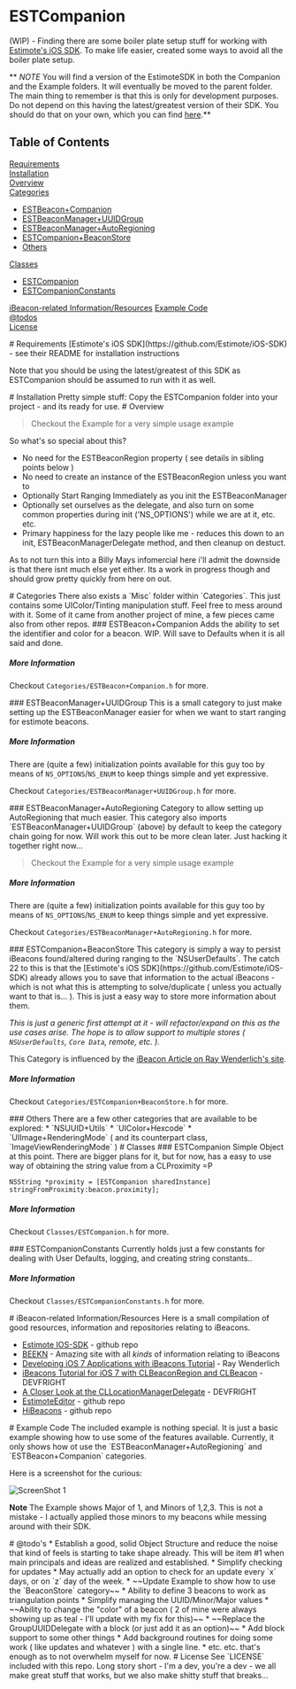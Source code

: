 ESTCompanion
============

(WIP) - Finding there are some boiler plate setup stuff for working with [Estimote's iOS SDK](https://github.com/Estimote/iOS-SDK).  To make life easier, created some ways to avoid all the boiler plate setup.

** *NOTE* You will find a version of the EstimoteSDK in both the Companion and the Example folders.  It will eventually be moved to the parent folder.  The main thing to remember is that this is only for development purposes.  Do not depend on this having the latest/greatest version of their SDK.  You should do that on your own, which you can find [here](https://github.com/Estimote/iOS-SDK).**

## Table of Contents
[Requirements](#requirements)  
[Installation](#installation)  
[Overview](#overview)  
[Categories](#categories)  
* [ESTBeacon+Companion](#beaconcomp)  
* [ESTBeaconManager+UUIDGroup](#uuidgroup)  
* [ESTBeaconManager+AutoRegioning](#autoregion)  
* [ESTCompanion+BeaconStore](#beaconstore)  
* [Others](#othercategories)  

[Classes](#classes)  
* [ESTCompanion](#estcompanion)  
* [ESTCompanionConstants](#constants)  

[iBeacon-related Information/Resources](#resources)
[Example Code](#example)  
[@todos](#todos)  
[License](#license)  


<a name="requirements"/>
# Requirements
[Estimote's iOS SDK](https://github.com/Estimote/iOS-SDK) - see their README for installation instructions

Note that you should be using the latest/greatest of this SDK as ESTCompanion should be assumed to run with it as well.

<a name="installation"/>
# Installation
Pretty simple stuff: Copy the ESTCompanion folder into your project - and its ready for use.


<a name="overview">
# Overview

> Checkout the Example for a very simple usage example

So what's so special about this?
* No need for the ESTBeaconRegion property ( see details in sibling points below )
* No need to create an instance of the ESTBeaconRegion unless you want to
* Optionally Start Ranging Immediately as you init the ESTBeaconManager
* Optionally set ourselves as the delegate, and also turn on some common properties during init ('NS_OPTIONS') while we are at it, etc. etc.
* Primary happiness for the lazy people like me - reduces this down to an init, ESTBeaconManagerDelegate method, and then cleanup on destuct.

As to not turn this into a Billy Mays infomercial here i'll admit the downside is that there isnt much else yet either.  Its a work in progress though and should grow pretty quickly from here on out. 


<a name="categories"/>
# Categories
There also exists a `Misc` folder within `Categories`.  This just contains some UIColor/Tinting manipulation stuff.  Feel free to mess around with it.  Some of it came from another project of mine, a few pieces came also from other repos.

<a name="beaconcomp">
### ESTBeacon+Companion
Adds the ability to set the identifier and color for a beacon.  WIP.  Will save to Defaults when it is all said and done.

##### More Information
Checkout `Categories/ESTBeacon+Companion.h` for more.

<a name="uuidgroup"/>
### ESTBeaconManager+UUIDGroup
This is a small category to just make setting up the ESTBeaconManager easier for when we want to start ranging for estimote beacons.


##### More Information
There are (quite a few) initialization points available for this guy too by means of `NS_OPTIONS`/`NS_ENUM` to keep things simple and yet expressive.

Checkout `Categories/ESTBeaconManager+UUIDGroup.h` for more.

<a name="autoregion"/>
### ESTBeaconManager+AutoRegioning
Category to allow setting up AutoRegioning that much easier.  This category also imports `ESTBeaconManager+UUIDGroup` (above) by default to keep the category chain going for now.  Will work this out to be more clean later.  Just hacking it together right now...  

> Checkout the Example for a very simple usage example

##### More Information
There are (quite a few) initialization points available for this guy too by means of `NS_OPTIONS`/`NS_ENUM` to keep things simple and yet expressive.

Checkout `Categories/ESTBeaconManager+AutoRegioning.h` for more.

<a name="beaconstore"/>
### ESTCompanion+BeaconStore
This category is simply a way to persist iBeacons found/altered during ranging to the `NSUserDefaults`.  The catch 22 to this is that the [Estimote's iOS SDK](https://github.com/Estimote/iOS-SDK) already allows you to save that information to the actual iBeacons - which is not what this is attempting to solve/duplicate ( unless you actually want to that is... ).  This is just a easy way to store more information about them.

*This is just a generic first attempt at it - will refactor/expand on this as the use cases arise.  The hope is to allow support to multiple stores ( `NSUserDefaults`, `Core Data`, remote, etc. ).*

This Category is influenced by the [iBeacon Article on Ray Wenderlich's site](http://www.raywenderlich.com/66584/ios7-ibeacons-tutorial).

##### More Information
Checkout `Categories/ESTCompanion+BeaconStore.h` for more.

<a name="othercategories">
### Others
There are a few other categories that are available to be explored:  
* `NSUUID+Utils`
* `UIColor+Hexcode`
* `UIImage+RenderingMode` ( and its counterpart class, `ImageViewRenderingMode` )


<a name="classes"/>
# Classes
<a name="estcompanion"/>
### ESTCompanion
Simple Object at this point.  There are bigger plans for it, but for now,  has a easy to use way of obtaining the string value from a CLProximity =P

`NSString *proximity = [ESTCompanion sharedInstance] stringFromProximity:beacon.proximity];`

##### More Information
Checkout `Classes/ESTCompanion.h` for more.


<a name="constants"/>
### ESTCompanionConstants
Currently holds just a few constants for dealing with User Defaults, logging, and creating string constants.. 

##### More Information
Checkout `Classes/ESTCompanionConstants.h` for more.


<a name="resources"/>
# iBeacon-related Information/Resources
Here is a small compilation of good resources, information and repositories relating to iBeacons.

* [Estimote IOS-SDK](https://github.com/Estimote/iOS-SDK) - github repo
* [BEEKN](http://beekn.net) - Amazing site with all *kinds* of information relating to iBeacons
* [Developing iOS 7 Applications with iBeacons Tutorial](http://www.raywenderlich.com/66584/ios7-ibeacons-tutorial) - Ray Wenderlich
* [iBeacons Tutorial for iOS 7 with CLBeaconRegion and CLBeacon](http://www.devfright.com/ibeacons-tutorial-ios-7-clbeaconregion-clbeacon/) - DEVFRIGHT
* [A Closer Look at the CLLocationManagerDelegate](http://www.devfright.com/a-closer-look-at-the-cllocationmanagerdelegate/) - DEVFRIGHT
* [EstimoteEditor](https://github.com/ygini/EstimoteEditor) - github repo
* [HiBeacons](https://github.com/nicktoumpelis/HiBeacons) - github repo


<a name="example"/>
# Example Code
The included example is nothing special.  It is just a basic example showing how to use some of the features available.  Currently, it only shows how ot use the `ESTBeaconManager+AutoRegioning` and `ESTBeacon+Companion` categories.

Here is a screenshot for the curious:

![ScreenShot 1](/example_ss.png)


**Note** The Example shows Major of 1, and Minors of 1,2,3.  This is not a mistake - I actually applied those minors to my beacons while messing around with their SDK.


<a name="todos"/>
# @todo's
* Establish a good, solid Object Structure and reduce the noise that kind of feels is starting to take shape already.  This will be item #1 when main principals and ideas are realized and established. 
* Simplify checking for updates
  * May actually add an option to check for an update every `x` days, or on `z` day of the week.
* ~~Update Example to show how to use the `BeaconStore` category~~
* Ability to define 3 beacons to work as triangulation points
* Simplify managing the UUID/Minor/Major values
* ~~Ability to change the "color" of a beacon ( 2 of mine were always showing up as teal - I'll update with my fix for this)~~
* ~~Replace the GroupUUIDDelegate with a block (or just add it as an option)~~
* Add block support to some other things
* Add background routines for doing some work ( like updates and whatever ) with a single line.
* etc. etc.  that's enough as to not overwhelm myself for now.


<a name="license"/>
# License
See `LICENSE` included with this repo.  Long story short - I'm a dev, you're a dev - we all make great stuff that works, but we also make shitty stuff that breaks...

